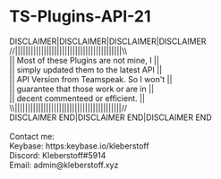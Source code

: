 <h1>TS-Plugins-API-21</h1>
<p size="12">
DISCLAIMER|DISCLAIMER|DISCLAIMER|DISCLAIMER<br>
//|||||||||||||||||||||||||||||||||||||||||\\<br>
|| Most of these Plugins are not mine, I   ||<br>
|| simply updated them to the latest API   ||<br>
|| API Version from Teamspeak. So I won't  ||<br>
|| guarantee that those work or are in     ||<br>
|| decent commenteed or efficient.         ||<br>
\\|||||||||||||||||||||||||||||||||||||||||//<br>
DISCLAIMER END|DISCLAIMER END|DISCLAIMER END<br>
<br>
Contact me:<br>
Keybase: https:keybase.io/kleberstoff<br>
Discord: Kleberstoff#5914<br>
Email: admin@kleberstoff.xyz<br>
</p>